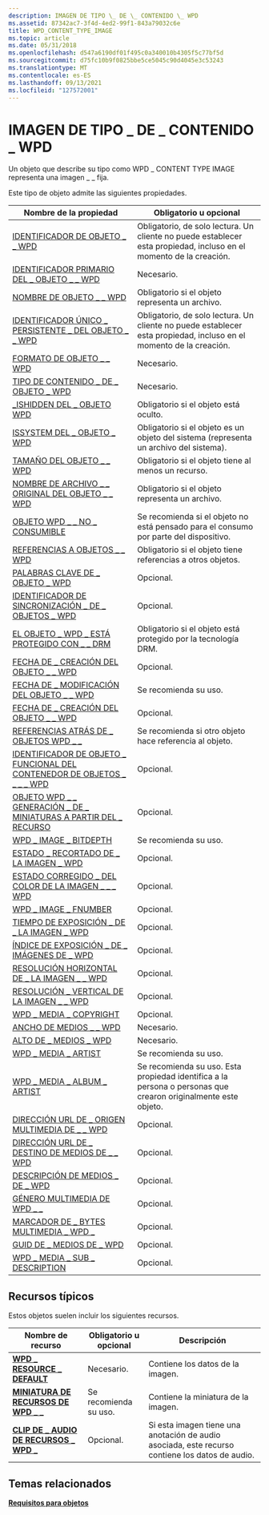 ```yaml
---
description: IMAGEN DE TIPO \_ DE \_ CONTENIDO \_ WPD
ms.assetid: 87342ac7-3f4d-4ed2-99f1-843a79032c6e
title: WPD_CONTENT_TYPE_IMAGE
ms.topic: article
ms.date: 05/31/2018
ms.openlocfilehash: d547a6190df01f495c0a340010b4305f5c77bf5d
ms.sourcegitcommit: d75fc10b9f0825bbe5ce5045c90d4045e3c53243
ms.translationtype: MT
ms.contentlocale: es-ES
ms.lasthandoff: 09/13/2021
ms.locfileid: "127572001"
---
```

# <a name="wpd_content_type_image"></a>IMAGEN DE TIPO \_ DE \_ CONTENIDO \_ WPD

Un objeto que describe su tipo como WPD \_ CONTENT TYPE IMAGE representa una imagen \_ \_ fija.

Este tipo de objeto admite las siguientes propiedades.



| Nombre de la propiedad                                                                                                         | Obligatorio u opcional                                                                             |
|-----------------------------------------------------------------------------------------------------------------------|--------------------------------------------------------------------------------------------------|
| [IDENTIFICADOR DE OBJETO \_ \_ WPD](object-properties.md)                                                                | Obligatorio, de solo lectura. Un cliente no puede establecer esta propiedad, incluso en el momento de la creación.                   |
| [IDENTIFICADOR PRIMARIO DEL \_ OBJETO \_ \_ WPD](object-properties.md)                                                 | Necesario.                                                                                        |
| [NOMBRE DE OBJETO \_ \_ WPD](object-properties.md)                                                            | Obligatorio si el objeto representa un archivo.                                                        |
| [IDENTIFICADOR ÚNICO \_ PERSISTENTE \_ DEL OBJETO \_ \_ WPD](object-properties.md)                          | Obligatorio, de solo lectura. Un cliente no puede establecer esta propiedad, incluso en el momento de la creación.                   |
| [FORMATO DE OBJETO \_ \_ WPD](object-properties.md)                                                        | Necesario.                                                                                        |
| [TIPO DE CONTENIDO \_ DE \_ OBJETO \_ WPD](object-properties.md)                                           | Necesario.                                                                                        |
| [\_ISHIDDEN DEL \_ OBJETO WPD](object-properties.md)                                                    | Obligatorio si el objeto está oculto.                                                                |
| [ISSYSTEM DEL \_ OBJETO \_ WPD](object-properties.md)                                                    | Obligatorio si el objeto es un objeto del sistema (representa un archivo del sistema).                            |
| [TAMAÑO DEL OBJETO \_ \_ WPD](object-properties.md)                                                            | Obligatorio si el objeto tiene al menos un recurso.                                                |
| [NOMBRE DE ARCHIVO \_ \_ ORIGINAL DEL OBJETO \_ \_ WPD](object-properties.md)                              | Obligatorio si el objeto representa un archivo.                                                        |
| [OBJETO WPD \_ \_ NO \_ CONSUMIBLE](object-properties.md)                                       | Se recomienda si el objeto no está pensado para el consumo por parte del dispositivo.                            |
| [REFERENCIAS A OBJETOS \_ \_ WPD](object-properties.md)                                                | Obligatorio si el objeto tiene referencias a otros objetos.                                          |
| [PALABRAS CLAVE DE \_ OBJETO \_ WPD](object-properties.md)                                                    | Opcional.                                                                                        |
| [IDENTIFICADOR DE SINCRONIZACIÓN \_ DE \_ OBJETOS \_ WPD](object-properties.md)                                                     | Opcional.                                                                                        |
| [EL OBJETO \_ WPD \_ ESTÁ PROTEGIDO CON \_ \_ DRM](object-properties.md)                                  | Obligatorio si el objeto está protegido por la tecnología DRM.                                           |
| [FECHA DE \_ CREACIÓN DEL OBJETO \_ \_ WPD](object-properties.md)                                           | Opcional.                                                                                        |
| [FECHA DE \_ MODIFICACIÓN DEL OBJETO \_ \_ WPD](object-properties.md)                                         | Se recomienda su uso.                                                                                     |
| [FECHA DE \_ CREACIÓN DEL OBJETO \_ \_ WPD](object-properties.md)                                         | Opcional.                                                                                        |
| [REFERENCIAS ATRÁS DE \_ OBJETOS WPD \_ \_](object-properties.md)                                                                | Se recomienda si otro objeto hace referencia al objeto.                                       |
| [IDENTIFICADOR DE OBJETO \_ FUNCIONAL DEL CONTENEDOR DE OBJETOS \_ \_ \_ \_ WPD](object-properties.md)     | Opcional.                                                                                        |
| [OBJETO WPD \_ \_ GENERACIÓN \_ DE \_ MINIATURAS A PARTIR DEL \_ RECURSO](object-properties.md) | Opcional.                                                                                        |
| [WPD \_ IMAGE \_ BITDEPTH](image-properties.md)                                                       | Se recomienda su uso.                                                                                     |
| [ESTADO \_ RECORTADO DE \_ LA IMAGEN \_ WPD](image-properties.md)                                          | Opcional.                                                                                        |
| [ESTADO CORREGIDO \_ DEL COLOR DE LA IMAGEN \_ \_ \_ WPD](image-properties.md)                         | Opcional.                                                                                        |
| [WPD \_ IMAGE \_ FNUMBER](image-properties.md)                                                                           | Opcional.                                                                                        |
| [TIEMPO DE EXPOSICIÓN \_ DE \_ LA IMAGEN \_ WPD](image-properties.md)                                                                    | Opcional.                                                                                        |
| [ÍNDICE DE EXPOSICIÓN \_ DE \_ IMÁGENES DE \_ WPD](image-properties.md)                                                                   | Opcional.                                                                                        |
| [RESOLUCIÓN HORIZONTAL DE \_ LA IMAGEN \_ \_ WPD](image-properties.md)                                                            | Opcional.                                                                                        |
| [RESOLUCIÓN \_ VERTICAL DE LA IMAGEN \_ \_ WPD](image-properties.md)                                                              | Opcional.                                                                                        |
| [WPD \_ MEDIA \_ COPYRIGHT](media-properties.md)                                                     | Opcional.                                                                                        |
| [ANCHO DE MEDIOS \_ \_ WPD](media-properties.md)                                                             | Necesario.                                                                                        |
| [ALTO DE \_ MEDIOS \_ WPD](media-properties.md)                                                           | Necesario.                                                                                        |
| [WPD \_ MEDIA \_ ARTIST](media-properties.md)                                                                            | Se recomienda su uso.                                                                                     |
| [WPD \_ MEDIA \_ ALBUM \_ ARTIST](media-properties.md)                                                                     | Se recomienda su uso. Esta propiedad identifica a la persona o personas que crearon originalmente este objeto. |
| [DIRECCIÓN URL DE \_ ORIGEN MULTIMEDIA DE \_ \_ WPD](media-properties.md)                                                                       | Opcional.                                                                                        |
| [DIRECCIÓN URL DE \_ DESTINO DE MEDIOS DE \_ \_ WPD](media-properties.md)                                                                  | Opcional.                                                                                        |
| [DESCRIPCIÓN DE MEDIOS \_ DE \_ WPD](media-properties.md)                                                                       | Opcional.                                                                                        |
| [GÉNERO MULTIMEDIA DE WPD \_ \_](media-properties.md)                                                                             | Opcional.                                                                                        |
| [MARCADOR DE \_ BYTES MULTIMEDIA \_ WPD \_](media-properties.md)                                                                    | Opcional.                                                                                        |
| [GUID DE \_ MEDIOS DE \_ WPD](media-properties.md)                                                                              | Opcional.                                                                                        |
| [WPD \_ MEDIA \_ SUB \_ DESCRIPTION](media-properties.md)                                                                  | Opcional.                                                                                        |



 

## <a name="typical-resources"></a>Recursos típicos

Estos objetos suelen incluir los siguientes recursos.



| Nombre de recurso                                                 | Obligatorio u opcional | Descripción                                                                              |
|---------------------------------------------------------------|----------------------|------------------------------------------------------------------------------------------|
| [**WPD \_ RESOURCE \_ DEFAULT**](wpd-resource-default.md)        | Necesario.            | Contiene los datos de la imagen.                                                                 |
| [**MINIATURA DE RECURSOS DE WPD \_ \_**](wpd-resource-thumbnail.md)    | Se recomienda su uso.         | Contiene la miniatura de la imagen.                                                    |
| [**CLIP DE \_ AUDIO DE RECURSOS \_ WPD \_**](wpd-resource-audio-clip.md) | Opcional.            | Si esta imagen tiene una anotación de audio asociada, este recurso contiene los datos de audio. |



 

## <a name="related-topics"></a>Temas relacionados

<dl> <dt>

[**Requisitos para objetos**](requirements-for-objects.md)
</dt> </dl>

 

 




